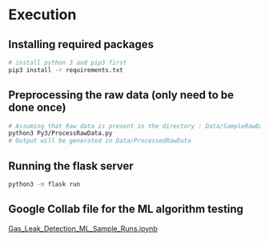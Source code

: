 # Execution

## Installing required packages

```bash
# install python 3 and pip3 first
pip3 install -r requirements.txt
```

## Preprocessing the raw data (only need to be done once)

```bash
# Assuming that Raw data is present in the directory : Data/SampleRawData
python3 Py3/ProcessRawData.py
# Output will be generated in Data/ProcessedRawData
```

## Running the flask server

```bash
python3 -m flask run
```

## Google Collab file for the ML algorithm testing
[Gas_Leak_Detection_ML_Sample_Runs.ipynb](Gas_Leak_Detection_ML_Sample_Runs.ipynb)